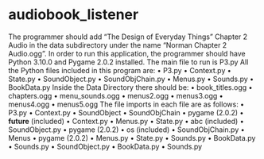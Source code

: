 # audiobook_listener

The programmer should add “The Design of Everyday Things” Chapter 2 Audio in the data subdirectory under the name “Norman Chapter 2 Audio.ogg”. 
In order to run this application, the programmer should have Python 3.10.0 and Pygame 2.0.2 installed. The main file to run is P3.py
All the Python files included in this program are:
• P3.py
• Context.py
• State.py
• SoundObject.py
• SoundObjChain.py
• Menus.py
• Sounds.py
• BookData.py
Inside the Data Directory there should be:
• book_titles.ogg
• chapters.ogg
• menu_sounds.ogg
 • menus2.ogg • menus3.ogg • menus4.ogg • menus5.ogg
The file imports in each file are as follows:
• P3.py
  •  Context.py
  • SoundObject
  • SoundObjChain
  • pygame (2.0.2)
  • __future__ (included)
• Context.py 
  • Menus.py
 • State.py
  • abc (included)
• SoundObject.py 
  • pygame (2.0.2) 
    • os (included)
• SoundObjChain.py 
  • Menus
  • pygame (2.0.2)
• Menus.py
  • State.py
  • Sounds.py
  • BookData.py
• Sounds.py
  • SoundObject.py
• BookData.py 
  • Sounds.py
